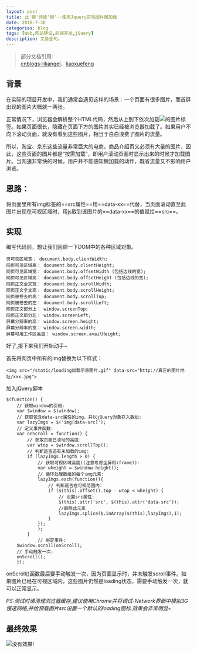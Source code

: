 ```yaml
---
layout: post
title: 此'懒'非彼'懒'--使用Jquery实现图片懒加载
date: 2018-7-30
categories: blog
tags: [Web,网站建设,前端开发,jQuery]
description: 文章金句。
---
```

>部分文档引用:  
[cnblogs-liliangel](https://www.cnblogs.com/liliangel/p/6122836.html)、[liaoxuefeng](https://www.liaoxuefeng.com/article/00151045553343934ba3bb4ed684623b1bf00488231d88d000)

## 背景

在实际的项目开发中，我们通常会遇见这样的场景：一个页面有很多图片，而首屏出现的图片大概就一两张。  

正常情况下，浏览器会解析整个HTML代码，然后从上到下依次加载<img src="xxx">的图片标签。如果页面很长，隐藏在页面下方的图片其实已经被浏览器加载了。如果用户不向下滚动页面，就没有看到这些图片，相当于白白浪费了图片的流量。

所以，淘宝、京东这些流量非常巨大的电商，商品介绍页又必须有大量的图片，因此，这些页面的图片都是“按需加载”，即用户滚动页面时显示出来的时候才加载图片。当网速非常快的时候，用户并不能感知懒加载的动作，既省流量又不影响用户浏览。

## 思路：
将页面里所有img标签的==src属性==用==data-xx==代替，当页面滚动直至此图片出现在可视区域时，用js取到该图片的==data-xx==的值赋给==src==。

## 实现

编写代码前，想让我们回顾一下DOM中的各种区域对象。

```
页可见区域宽： document.body.clientWidth;
网页可见区域高： document.body.clientHeight;
网页可见区域宽： document.body.offsetWidth (包括边线的宽);
网页可见区域高： document.body.offsetHeight (包括边线的宽);
网页正文全文宽： document.body.scrollWidth;
网页正文全文高： document.body.scrollHeight;
网页被卷去的高： document.body.scrollTop;
网页被卷去的左： document.body.scrollLeft;
网页正文部分上： window.screenTop;
网页正文部分左： window.screenLeft;
屏幕分辨率的高： window.screen.height;
屏幕分辨率的宽： window.screen.width;
屏幕可用工作区高度： window.screen.availHeight;
```

好了,接下来我们开始动手~  

首先将网页中所有的img替换为以下样式：
```
<img src="/static/loading加载示意图片.gif" data-src="http://真正的图片地址/xxx.jpg">
```

加入jQuery脚本
```
$(function() {
    // 获取window的引用:
    var $window = $(window);
    // 获取包含data-src属性的img，并以jQuery对象存入数组:
    var lazyImgs = $('img[data-src]');
    // 定义事件函数:
    var onScroll = function() {
        // 获取页面已滚动的高度:
        var wtop = $window.scrollTop();
        // 判断是否还有未加载的img:
        if (lazyImgs.length > 0) {
            // 获取可视区域高度((注意考虑全屏和iframe)):
            var wheight = $window.height();
            // 循环处理数组的每个img元素:
            lazyImgs.each(function(){
                // 判断是否在可视范围内:
                if ($(this).offset().top - wtop < wheight) {
                    // 设置src属性:
                    $(this).attr('src', $(this).attr('data-src'));
                    //删除此元素
                    lazyImgs.splice($.inArray($(this),lazyImgs),1);
                }
            });
            };
        }
            // 绑定事件:
    $window.scroll(onScroll);
    // 手动触发一次:
    onScroll();
    });
```
onScroll()函数最后要手动触发一次，因为页面显示时，并未触发scroll事件。如果图片已经在可视区域内，这些图片仍然是loading状态，需要手动触发一次，就可以正常显示。


*PS:测试时请清理浏览器缓存,建议使用Chrome并将调试-Network界面中模拟3G慢速网络,并给预载图片src设置一个默认的loading图标,效果会非常明显~*

## 最终效果
![没有效果!](http://wx3.sinaimg.cn/large/006WKNnMgy1ftsctn4v02g30jz0ak4qp.gif)










